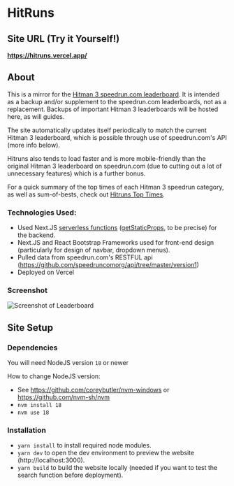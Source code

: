 # HitRuns

## Site URL (Try it Yourself!)

**https://hitruns.vercel.app/**

## About

This is a mirror for the [Hitman 3 speedrun.com leaderboard](https://www.speedrun.com/hitman_3). It is intended as a backup and/or supplement to the speedrun.com leaderboards, not as a replacement. Backups of important Hitman 3 leaderboards will be hosted here, as will guides.

The site automatically updates itself periodically to match the current Hitman 3 leaderboard, which is possible through use of speedrun.com's API (more info below).

Hitruns also tends to load faster and is more mobile-friendly than the original Hitman 3 leaderboard on speedrun.com (due to cutting out a lot of unnecessary features) which is a further bonus.

For a quick summary of the top times of each Hitman 3 speedrun category, as well as sum-of-bests, check out [Hitruns Top Times](https://hitruns-top-times.vercel.app/).

### Technologies Used:

-   Used Next.JS [serverless functions](https://vercel.com/docs/concepts/functions/serverless-functions) ([getStaticProps](https://nextjs.org/docs/basic-features/data-fetching/get-static-props), to be precise) for the backend.
-   Next.JS and React Bootstrap Frameworks used for front-end design (particularly for design of navbar, dropdown menus).
-   Pulled data from speedrun.com's RESTFUL api (https://github.com/speedruncomorg/api/tree/master/version1)
-   Deployed on Vercel

### Screenshot

![Screenshot of Leaderboard](https://media.discordapp.net/attachments/833505136290299935/993949617760772206/unknown.png?width=1154&height=670)

## Site Setup

### Dependencies

You will need NodeJS version `18` or newer

How to change NodeJS version:

-   See https://github.com/coreybutler/nvm-windows or https://github.com/nvm-sh/nvm
-   `nvm install 18`
-   `nvm use 18`

### Installation

-   `yarn install` to install required node modules.
-   `yarn dev` to open the dev environment to preview the website (http://localhost:3000).
-   `yarn build` to build the website locally (needed if you want to test the search function before deployment).
